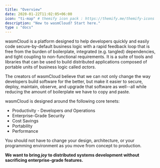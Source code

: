 ```yaml
---
title: "Overview"
date: 2020-01-22T11:02:05+06:00
icon: "ti-map" # themify icon pack : https://themify.me/themify-icons
description: "New to wasmCloud? Start here."
type : "docs"
---
```


wasmCloud is a platform designed to help developers quickly and easily code secure-by-default business logic with a rapid feedback loop that is free from the burden of boilerplate, integrated (e.g. tangled) dependencies, and tight coupling to non-functional requirements. It is a suite of tools and libraries that can be used to build distributed applications composed of portable units of business logic called _actors_.

The creators of wasmCloud believe that we can not only change the way developers build software for the better, but make it easier to secure, deploy, maintain, observe, and upgrade that software as well--all while reducing the amount of boilerplate we have to copy and paste.

wasmCloud is designed around the following core tenets:

* Productivity - Developers _and_ Operations
* Enterprise-Grade Security
* Cost Savings
* Portability
* Performance

You should not have to change your design, architecture, or your programming environment as you move from concept to production.

**We want to bring _joy_ to distributed systems development without sacrificing enterprise-grade features.**
